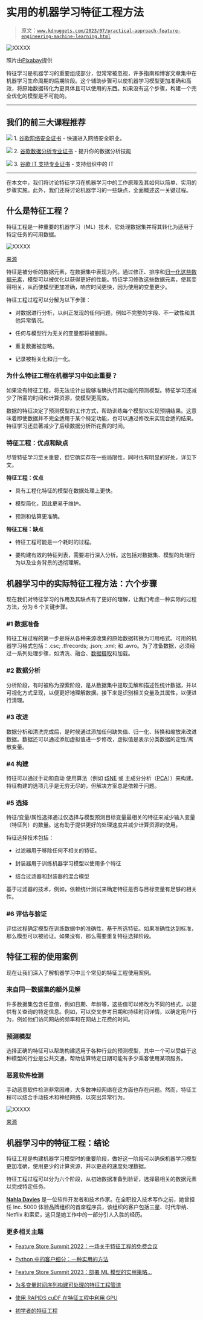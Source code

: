 # 实用的机器学习特征工程方法

> 原文：[`www.kdnuggets.com/2023/07/practical-approach-feature-engineering-machine-learning.html`](https://www.kdnuggets.com/2023/07/practical-approach-feature-engineering-machine-learning.html)

![XXXXX](img/dd58a3648a01e9d1efc4aac065e5646d.png)

照片由[Pixabay](https://www.pexels.com/photo/abstract-art-circle-clockwork-414579/)提供

特征学习是机器学习的重要组成部分，但常常被忽视，许多指南和博客文章集中在机器学习生命周期的后期阶段。这个辅助步骤可以使机器学习模型更加准确和高效，将原始数据转化为更具体且可以使用的东西。如果没有这个步骤，构建一个完全优化的模型是不可能的。

* * *

## 我们的前三大课程推荐

![](img/0244c01ba9267c002ef39d4907e0b8fb.png) 1\. [谷歌网络安全证书](https://www.kdnuggets.com/google-cybersecurity) - 快速进入网络安全职业。

![](img/e225c49c3c91745821c8c0368bf04711.png) 2\. [谷歌数据分析专业证书](https://www.kdnuggets.com/google-data-analytics) - 提升你的数据分析技能

![](img/0244c01ba9267c002ef39d4907e0b8fb.png) 3\. [谷歌 IT 支持专业证书](https://www.kdnuggets.com/google-itsupport) - 支持组织中的 IT

* * *

在本文中，我们将讨论特征学习在机器学习中的工作原理及其如何以简单、实用的步骤实施。此外，我们还将讨论机器学习的一些缺点，全面概述这一关键过程。

## 什么是特征工程？

特征工程是一种重要的机器学习（ML）技术，它处理数据集并将其转化为适用于特定任务的可用数据。

![XXXXX](img/5608b44813dc14a94b21c7d841062dda.png)

[来源](https://www.heavy.ai/technical-glossary/feature-engineering)

特征是被分析的数据元素，在数据集中表现为列。通过修正、排序和[归一化这些数据元素](https://learn.microsoft.com/en-us/azure/machine-learning/component-reference/normalize-data?view=azureml-api-2#:~:text=Normalization%20is%20a%20technique%20often,of%20values%20or%20losing%20information.)，模型可以被优化以获得更好的性能。特征学习修改这些数据元素，使其变得相关，从而使模型更加准确，响应时间更快，因为使用的变量更少。

特征工程过程可以分解为以下步骤：

+   对数据进行分析，以纠正发现的任何问题，例如不完整的字段、不一致性和其他异常情况。

+   任何与模型行为无关的变量都将被删除。

+   重复数据被忽略。

+   记录被相关化和归一化。

### 为什么特征工程在机器学习中如此重要？

如果没有特征工程，将无法设计出能够准确执行其功能的预测模型。特征学习还减少了所需的时间和计算资源，使模型更高效。

数据的特征决定了预测模型的工作方式，帮助训练每个模型以实现预期结果。这意味着即使数据并不完全适用于某个特定功能，也可以通过修改来实现合适的结果。特征学习还显著减少了后续数据分析所花费的时间。

### 特征工程：优点和缺点

尽管特征学习至关重要，但它确实存在一些局限性，同时也有明显的好处，详见下文。

**特征工程：优点**

+   具有工程化特征的模型在数据处理上更快。

+   模型简化，因此更易于维护。

+   预测和估算更准确。

**特征工程：缺点**

+   特征工程可能是一个耗时的过程。

+   要构建有效的特征列表，需要进行深入分析。这包括对数据集、模型的处理行为以及业务背景的透彻理解。

## 机器学习中的实际特征工程方法：六个步骤

现在我们对特征学习的作用及其缺点有了更好的理解，让我们考虑一种实际的过程方法，分为 6 个关键步骤。

### #1 数据准备

特征工程过程的第一步是将从各种来源收集的原始数据转换为可用格式。可用的机器学习格式包括：.csc; .tfrecords; .json; .xml; 和 .avro。为了准备数据，必须经过一系列处理步骤，如清洗、融合、[数据摄取](https://www.techtarget.com/whatis/definition/data-ingestion)和加载。

### #2 数据分析

分析阶段，有时被称为探索阶段，是从数据集中提取见解和描述性统计数据，并以可视化方式呈现，以便更好地理解数据。接下来是识别相关变量及其属性，以便进行清理。

### #3 改进

数据分析和清洗完成后，是时候通过添加任何缺失值、归一化、转换和缩放来改进数据。数据还可以通过添加虚拟值进一步修改，虚拟值是表示分类数据的定性/离散变量。

### #4 构建

特征可以通过手动和自动 使用算法（例如 [tSNE](https://en.wikipedia.org/wiki/T-distributed_stochastic_neighbor_embedding#:~:text=t%2Ddistributed%20stochastic%20neighbor%20embedding%20(t%2DSNE)%20is,two%20or%20three%2Ddimensional%20map.) 或 主成分分析（[PCA](https://en.wikipedia.org/wiki/Principal_component_analysis)））来构建。特征构建的选项几乎是无穷无尽的，但解决方案总是依赖于问题。

### #5 选择

特征/变量/属性选择通过仅选择与模型预测目标变量最相关的特征来减少输入变量（特征列）的数量。这有助于提供更好的处理速度并减少计算资源的使用。

特征选择技术包括：

+   过滤器用于移除任何不相关的特征。

+   封装器用于训练机器学习模型以使用多个特征

+   结合过滤器和封装器的混合模型

基于过滤器的技术，例如，依赖统计测试来确定特征是否与目标变量有足够的相关性。

### #6 评估与验证

评估过程确定模型在训练数据中的准确性，基于所选特征。如果准确性达到标准，那么模型可以被验证。如果没有，那么需要重复特征选择阶段。

## 特征工程的使用案例

现在让我们深入了解机器学习中三个常见的特征工程使用案例。

### 来自同一数据集的额外见解

许多数据集包含任意值，例如日期、年龄等，这些值可以修改为不同的格式，以提供有关查询的特定信息。例如，可以交叉参考日期和持续时间详情，以确定用户行为，例如他们访问网站的频率和在网站上花费的时间。

### 预测模型

选择正确的特征可以帮助构建适用于各种行业的预测模型，其中一个可以受益于这种模型的行业是公共交通，帮助估算特定日期可能有多少乘客使用某项服务。

### 恶意软件检测

手动恶意软件检测非常困难，大多数神经网络在这方面也存在问题。然而，特征工程可以结合手动技术和神经网络，以突出异常行为。

![XXXXX](img/4888dded93f4361e8f1cfd852428d66a.png)

[来源](https://hcis-journal.springeropen.com/articles/10.1186/s13673-018-0125-x)

## 机器学习中的特征工程：结论

特征工程是构建机器学习模型时的重要阶段，做好这一阶段可以确保机器学习模型更加准确，使用更少的计算资源，并以更高的速度处理数据。

特征工程过程可以分为六个阶段，从初始数据准备到验证，选择最相关的数据元素以完成特定任务。

**[Nahla Davies](http://nahlawrites.com/)** 是一位软件开发者和技术作家。在全职投入技术写作之前，她曾担任 Inc. 5000 体验品牌组织的首席程序员，该组织的客户包括三星、时代华纳、Netflix 和索尼，这只是她工作中的一部分引人入胜的经历。

### 更多相关主题

+   [Feature Store Summit 2022：一场关于特征工程的免费会议](https://www.kdnuggets.com/2022/10/hopsworks-feature-store-summit-2022-free-conference-feature-engineering.html)

+   [Python 中的客户细分：一种实用的方法](https://www.kdnuggets.com/customer-segmentation-in-python-a-practical-approach)

+   [Feature Store Summit 2023：部署 ML 模型的实用策略…](https://www.kdnuggets.com/2023/09/hopsworks-feature-store-summit-2023-practical-strategies-deploying-ml-models-production-environments)

+   [为多变量时间序列构建可处理的特征工程管道](https://www.kdnuggets.com/2022/03/building-tractable-feature-engineering-pipeline-multivariate-time-series.html)

+   [使用 RAPIDS cuDF 在特征工程中利用 GPU](https://www.kdnuggets.com/2023/06/rapids-cudf-leverage-gpu-feature-engineering.html)

+   [初学者的特征工程](https://www.kdnuggets.com/feature-engineering-for-beginners)
